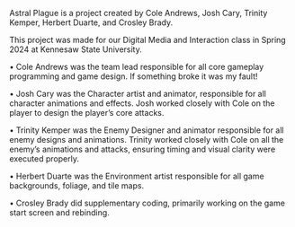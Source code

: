 Astral Plague is a project created by Cole Andrews, Josh Cary, Trinity Kemper, Herbert Duarte, and Crosley Brady. 

This project was made for our Digital Media and Interaction class in Spring 2024 at Kennesaw State University. 

•	Cole Andrews was the team lead responsible for all core gameplay programming and game design. If something broke it was my fault! 

•	Josh Cary was the Character artist and animator, responsible for all character animations and effects. Josh worked closely with Cole on the player to design the player’s core attacks. 

•	Trinity Kemper was the Enemy Designer and animator responsible for all enemy designs and animations. Trinity worked closely with Cole on all the enemy’s animations and attacks, ensuring timing and visual clarity were executed properly. 

•	Herbert Duarte was the Environment artist responsible for all game backgrounds, foliage, and tile maps. 

•	Crosley Brady did supplementary coding, primarily working on the game start screen and rebinding. 

